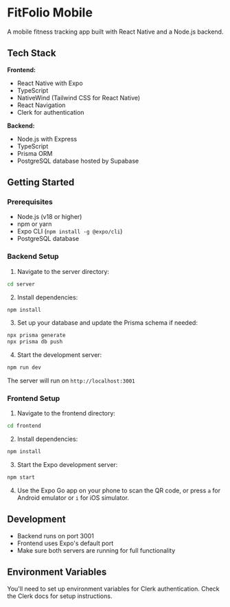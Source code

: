 # FitFolio Mobile

A mobile fitness tracking app built with React Native and a Node.js backend.

## Tech Stack

**Frontend:**
- React Native with Expo
- TypeScript
- NativeWind (Tailwind CSS for React Native)
- React Navigation
- Clerk for authentication

**Backend:**
- Node.js with Express
- TypeScript
- Prisma ORM
- PostgreSQL database hosted by Supabase

## Getting Started

### Prerequisites
- Node.js (v18 or higher)
- npm or yarn
- Expo CLI (`npm install -g @expo/cli`)
- PostgreSQL database

### Backend Setup

1. Navigate to the server directory:
```bash
cd server
```

2. Install dependencies:
```bash
npm install
```

3. Set up your database and update the Prisma schema if needed:
```bash
npx prisma generate
npx prisma db push
```

4. Start the development server:
```bash
npm run dev
```

The server will run on `http://localhost:3001`

### Frontend Setup

1. Navigate to the frontend directory:
```bash
cd frontend
```

2. Install dependencies:
```bash
npm install
```

3. Start the Expo development server:
```bash
npm start
```

4. Use the Expo Go app on your phone to scan the QR code, or press `a` for Android emulator or `i` for iOS simulator.

## Development

- Backend runs on port 3001
- Frontend uses Expo's default port
- Make sure both servers are running for full functionality

## Environment Variables

You'll need to set up environment variables for Clerk authentication. Check the Clerk docs for setup instructions.